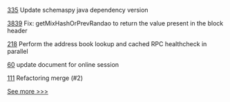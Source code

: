 
[335](https://github.com/hyperledger/grid-docs/pull/335) Update schemaspy java dependency version

[3839](https://github.com/hyperledger/besu/pull/3839) Fix: getMixHashOrPrevRandao to return the value present in the block header

[218](https://github.com/hyperledger/firefly-ethconnect/pull/218) Perform the address book lookup and cached RPC healthcheck in parallel

[60](https://github.com/hyperledger-labs/PerformanceSandBox/pull/60) update document for online session

[111](https://github.com/hyperledger-labs/fabex/pull/111) Refactoring merge (#2)


[See more >>>](https://start-here.hyperledger.org/pull-requests)
